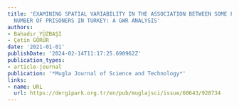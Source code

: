 ```yaml
---
title: 'EXAMINING SPATIAL VARIABILITY IN THE ASSOCIATION BETWEEN SOME FACTORS AND
  NUMBER OF PRISONERS IN TURKEY: A GWR ANALYSIS'
authors:
- Bahadır YÜZBAŞI
- Çetin GÖRÜR
date: '2021-01-01'
publishDate: '2024-02-14T11:17:25.690962Z'
publication_types:
- article-journal
publication: '*Mugla Journal of Science and Technology*'
links:
- name: URL
  url: https://dergipark.org.tr/en/pub/muglajsci/issue/60643/928734
---
```

